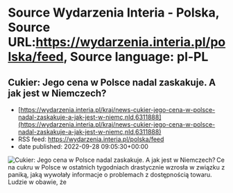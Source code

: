 # Source Wydarzenia Interia - Polska, Source URL:https://wydarzenia.interia.pl/polska/feed, Source language: pl-PL

## Cukier: Jego cena w Polsce nadal zaskakuje. A jak jest w Niemczech?
 - [https://wydarzenia.interia.pl/kraj/news-cukier-jego-cena-w-polsce-nadal-zaskakuje-a-jak-jest-w-niemc,nId,6311888](https://wydarzenia.interia.pl/kraj/news-cukier-jego-cena-w-polsce-nadal-zaskakuje-a-jak-jest-w-niemc,nId,6311888)
 - RSS feed: https://wydarzenia.interia.pl/polska/feed
 - date published: 2022-09-28 09:05:30+00:00

<p><a href="https://wydarzenia.interia.pl/kraj/news-cukier-jego-cena-w-polsce-nadal-zaskakuje-a-jak-jest-w-niemc,nId,6311888"><img align="left" alt="Cukier: Jego cena w Polsce nadal zaskakuje. A jak jest w Niemczech?" src="https://i.iplsc.com/cukier-jego-cena-w-polsce-nadal-zaskakuje-a-jak-jest-w-niemc/000FTSWV5CAFA6YD-C321.jpg" /></a>Cena cukru w Polsce w ostatnich tygodniach drastycznie wzrosła w związku z paniką, jaką wywołały informacje o problemach z dostępnością towaru. Ludzie w obawie, że
